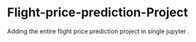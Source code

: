 # Flight-price-prediction-Project
Adding the entire flight price prediction project in single jupyter .
